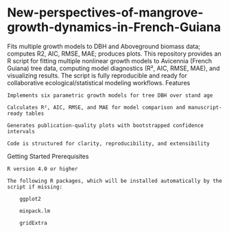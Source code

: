 # New-perspectives-of-mangrove-growth-dynamics-in-French-Guiana
Fits multiple growth models to DBH and Aboveground biomass data; computes R2, AIC, RMSE, MAE; produces plots.
This repository provides an R script for fitting multiple nonlinear growth models to Avicennia (French Guiana) tree data, computing model diagnostics (R², AIC, RMSE, MAE), and visualizing results. The script is fully reproducible and ready for collaborative ecological/statistical modeling workflows.
Features

    Implements six parametric growth models for tree DBH over stand age

    Calculates R², AIC, RMSE, and MAE for model comparison and manuscript-ready tables

    Generates publication-quality plots with bootstrapped confidence intervals

    Code is structured for clarity, reproducibility, and extensibility

Getting Started
Prerequisites

    R version 4.0 or higher

    The following R packages, which will be installed automatically by the script if missing:

        ggplot2

        minpack.lm

        gridExtra


